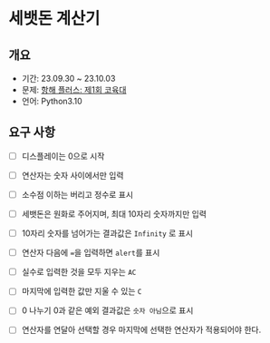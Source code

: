 # 세뱃돈 계산기

## 개요
- 기간: 23.09.30 ~ 23.10.03
- 문제: [항해 플러스: 제1회 코육대](https://hanghaeplus-coyukdae.oopy.io/)
- 언어: Python3.10

## 요구 사항
- [ ] 디스플레이는 0으로 시작
- [ ] 연산자는 숫자 사이에서만 입력
- [ ] 소수점 이하는 버리고 정수로 표시
- [ ] 세뱃돈은 원화로 주어지며, 최대 10자리 숫자까지만 입력
- [ ] 10자리 숫자를 넘어가는 결과값은 `Infinity` 로 표시
- [ ] 연산자 다음에 `=`을 입력하면 `alert`를 표시
- [ ] 실수로 입력한 것을 모두 지우는 `AC`
- [ ] 마지막에 입력한 값만 지울 수 있는 `C`
- [ ] 0 나누기 0과 같은 예외 결과값은 `숫자 아님`으로 표시
- [ ] 연산자를 연달아 선택할 경우 마지막에 선택한 연산자가 적용되어야 한다.

